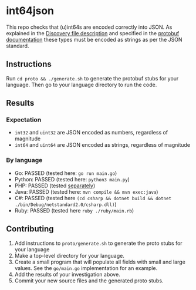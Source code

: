 # int64json


This repo checks that (u)int64s are encoded correctly into JSON. As explained in the [Discovery file description](https://developers.google.com/discovery/v1/type-format) and specified in the [protobuf documentation](https://developers.google.com/protocol-buffers/docs/proto3#json) these types must be encoded as strings as per the JSON standard.

## Instructions

Run `cd proto && ./generate.sh` to generate the protobuf stubs for your language. Then go to your language directory to run the code.

## Results

### Expectation

* `int32` and `uint32` are JSON encoded as numbers, regardless of magnitude
* `int64` and `uint64` are JSON encoded as strings, regardless of magnitude

### By language

 - Go: PASSED (tested here: `go run main.go`)
 - Python: PASSED (tested here: `python3 main.py`)
 - PHP: PASSED (tested [separately](https://github.com/googleapis/gapic-generator-php/pull/304))
 - Java: PASSED (tested here: `mvn compile && mvn exec:java`)
 - C#: PASSED (tested here `(cd csharp && dotnet build && dotnet ./bin/Debug/netstandard2.0/csharp.dll)`)
 - Ruby: PASSED (tested here `ruby ./ruby/main.rb`)


## Contributing

1. Add instructions to `proto/generate.sh` to generate the proto stubs for your language
2. Make a top-level directory for your language.
3. Create a small program that will populate all fields with small and large values. See the `go/main.go` implementation for an example.
4. Add the results of your investigation above.
5. Commit your new source files and the generated proto stubs.
